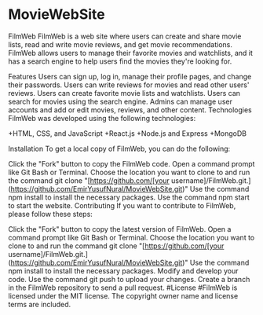 # MovieWebSite

FilmWeb
FilmWeb is a web site where users can create and share movie lists, read and write movie reviews, and get movie recommendations. FilmWeb allows users to manage their favorite movies and watchlists, and it has a search engine to help users find the movies they're looking for.

Features
  Users can sign up, log in, manage their profile pages, and change their passwords.
  Users can write reviews for movies and read other users' reviews.
  Users can create favorite movie lists and watchlists.
  Users can search for movies using the search engine.
  Admins can manage user accounts and add or edit movies, reviews, and other content.
  Technologies
FilmWeb was developed using the following technologies:

+HTML, CSS, and JavaScript
+React.js
+Node.js and Express
+MongoDB

Installation
To get a local copy of FilmWeb, you can do the following:

  Click the "Fork" button to copy the FilmWeb code.
  Open a command prompt like Git Bash or Terminal.
  Choose the location you want to clone to and run the command git clone "[https://github.com/[your username]/FilmWeb.git.](https://github.com/EmirYusufNural/MovieWebSite.git)"
  Use the command npm install to install the necessary packages.
  Use the command npm start to start the website.
  Contributing
If you want to contribute to FilmWeb, please follow these steps:

  Click the "Fork" button to copy the latest version of FilmWeb.
  Open a command prompt like Git Bash or Terminal.
  Choose the location you want to clone to and run the command git clone "[https://github.com/[your username]/FilmWeb.git.](https://github.com/EmirYusufNural/MovieWebSite.git)"
  Use the command npm install to install the necessary packages.
  Modify and develop your code.
  Use the command git push to upload your changes.
  Create a branch in the FilmWeb repository to send a pull request.
#License
#FilmWeb is licensed under the MIT license. The copyright owner name and license terms are included.
